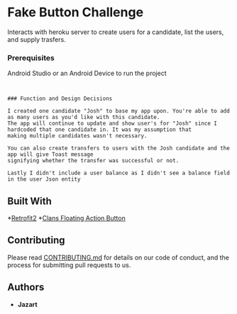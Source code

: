 # Fake Button Challenge

Interacts with heroku server to create users for a candidate, list the users, and supply trasfers.



### Prerequisites

Android Studio or an Android Device to run the project
```


### Function and Design Decisions

I created one candidate "Josh" to base my app upon. You're able to add as many users as you'd like with this candidate.
The app will continue to update and show user's for "Josh" since I hardcoded that one candidate in. It was my assumption that 
making multiple candidates wasn't necessary.

You can also create transfers to users with the Josh candidate and the app will give Toast message
signifying whether the transfer was successful or not.

Lastly I didn't include a user balance as I didn't see a balance field in the user Json entity
```




## Built With

*[Retrofit2](http://square.github.io/retrofit/)
*[Clans Floating Action Button](https://github.com/Clans/FloatingActionButton)

## Contributing

Please read [CONTRIBUTING.md](https://gist.github.com/PurpleBooth/b24679402957c63ec426) for details on our code of conduct, and the process for submitting pull requests to us.

## Authors

* **Jazart** 



